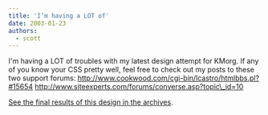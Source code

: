 ```yaml
---
title: 'I’m having a LOT of'
date: 2003-01-23
authors:
  - scott
---
```


I'm having a LOT of troubles with my latest design attempt for KMorg. If any of you know your CSS pretty well, feel free to check out my posts to these two support forums:
http://www.cookwood.com/cgi-bin/lcastro/htmlbbs.pl?#15654
http://www.siteexperts.com/forums/converse.asp?topic\_id=10

[See the final results of this design in the archives](http://spaceninja.com/site-archives/kmorg/v4/).
